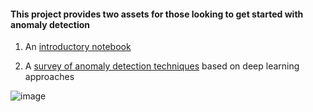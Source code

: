 #### This project provides two assets for those looking to get started with anomaly detection

1. An [introductory notebook](view/code/anomaly_detection_intro.ipynb)

2. A [survey of anomaly detection techniques](view/ADsurvey.pdf) based on deep learning approaches

![image](raw/latest/AD.jpeg)
